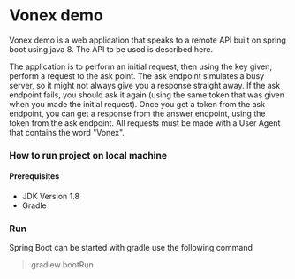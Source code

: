 # Vonex demo

Vonex demo is a web application that speaks to a remote API built on spring boot using java 8.
The API to be used is described here.

The application is to perform an initial request, then using the key given, perform a request to the ask point. The ask endpoint simulates a busy server, so it might not always give you a response straight away. If the ask endpoint fails, you should ask it again (using the same token that was given when you made the initial request). Once you get a token from the ask endpoint, you can get a response from the answer endpoint, using the token from the ask endpoint. All requests must be made with a User Agent that contains the word "Vonex".

### How to run project on local machine

#### Prerequisites

* JDK Version 1.8
* Gradle

### Run

Spring Boot can be started with gradle use the following command
> gradlew bootRun